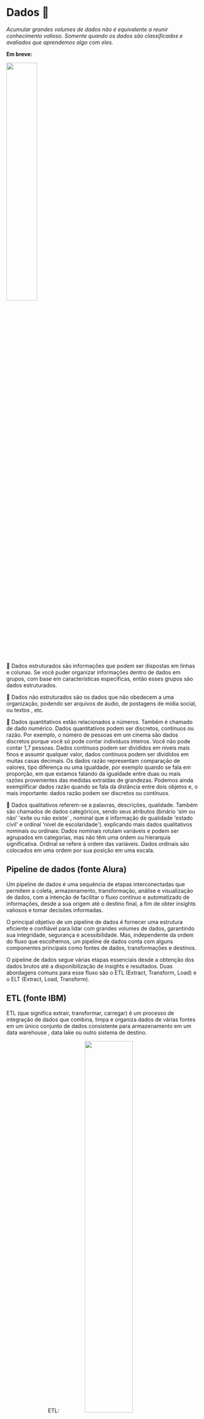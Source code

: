 # Dados 🎲

*Acumular grandes volumes de dados não é equivalente a reunir conhecimento valioso. Somente quando os dados são classificados e avaliados que aprendemos algo com eles.*

**Em breve:**

<a href="https://www.youtube.com/watch?v=8GSurpLUSoM" target="_blank">
<img src="imagens/dados.png" width="40%">
</a>


📌 Dados estruturados são informações que podem ser dispostas em linhas e colunas. Se você puder organizar informações dentro de dados em grupos, com base em características específicas, então esses grupos são dados estruturados.

📌 Dados não estruturados são os dados que não obedecem a uma organização, podendo ser arquivos de áudio, de postagens de mídia social, ou textos , etc.

📌 Dados quantitativos estão relacionados a números. Também é chamado de dado numérico. Dados quantitativos podem ser discretos, contínuos ou razão. Por exemplo, o número de pessoas em um cinema são dados discretos porque você só pode contar indivíduos inteiros. Você não pode contar 1,7 pessoas. Dados contínuos podem ser divididos em níveis mais finos e assumir qualquer valor, dados contínuos podem ser divididos em muitas casas decimais. Os dados razão representam comparação de valores, tipo diferença ou uma igualdade, por exemplo quando se fala em proporção, em que estamos falando da igualdade entre duas ou mais razões provenientes das medidas extraídas de grandezas.  Podemos ainda exemplificar dados razão quando se fala da distância entre dois objetos e, o mais importante: dados razão podem ser discretos ou contínuos. 

📌 Dados qualitativos referem-se a palavras, descrições, qualidade. Também são chamados de dados categóricos, sendo seus atributos (binário 'sim ou não' 'exite ou não existe' , nominal que é informação de qualidade 'estado civil' e  ordinal 'nível de escolaridade'). explicando mais dados qualitativos nominais ou ordinais: Dados nominais rotulam variáveis e podem ser agrupados em categorias, mas não têm uma ordem ou hierarquia significativa. Ordinal se refere à ordem das variáveis. Dados ordinais são colocados em uma ordem por sua posição em uma escala.

## Pipeline de dados (fonte Alura)

Um pipeline de dados é uma sequência de etapas interconectadas que permitem a coleta, armazenamento, transformação, análise e visualização de dados, com a intenção de facilitar o fluxo contínuo e automatizado de informações, desde a sua origem até o destino final, a fim de obter insights valiosos e tomar decisões informadas.

O principal objetivo de um pipeline de dados é fornecer uma estrutura eficiente e confiável para lidar com grandes volumes de dados, garantindo sua integridade, segurança e acessibilidade. Mas, independente da ordem do fluxo que escolhemos, um pipeline de dados conta com alguns componentes principais como fontes de dados, transformações e destinos.

O pipeline de dados segue várias etapas essenciais desde a obtenção dos dados brutos até a disponibilização de insights e resultados. Duas abordagens comuns para esse fluxo são o ETL (Extract, Transform, Load) e o ELT (Extract, Load, Transform).

## ETL (fonte IBM)

ETL (que significa extrair, transformar, carregar) é um processo de integração de dados que combina, limpa e organiza dados de várias fontes em um único conjunto de dados consistente para armazenamento em um data warehouse , data lake ou outro sistema de destino.

<center>
ETL:
<img src='imagens/ETL.png' width = 50% >
</center>

<center>
 ELT:
<img src='imagens/ELT.png' width = 50% >
</center>


## Data analytics e data science (fonte IBM)

📌 Analistas de dados coletam e examinam grandes conjuntos de dados para identificar tendências, previsões e visualizações de dados para contar uma história convincente por meio de insights acionáveis. Esses insights ajudam as empresas a tomar decisões informadas sobre as necessidades comerciais.

📌 Cientistas de dados  projetam e criam novos processos para modelagem de dados. Eles usam algoritmos, análises preditivas e análises estatísticas. Cientistas de dados têm habilidades técnicas para organizar dados não estruturados e construir suas próprias metodologias para fazer previsões com base em tendências de dados.

## Ferramentas e leituras:

📌 Leitura da página [Our World in Data] (https://ourworldindata.org/)

📌 Leitura da [PEP 249](https://peps.python.org/pep-0249/) 


[Documentação Pandas](https://pandas.pydata.org/docs/)

### Para instalar o pandas no VScode: pip install pandas

[Documentação SQLAlchemy](https://docs.sqlalchemy.org/en/20/)

### Para instalar o SQLAlchemy no VScode: pip install SQLAlchemy


<center>
 IBM - crescimento exponencial de dados:
<img src='imagens/img_IBM_dados.png' width = 50% >
</center>

<center>
Gartner:
Big data são ativos de informação de alto volume, alta velocidade e/ou alta variedade que exigem formas inovadoras e econômicas de processamento de informações que permitam melhor percepção, tomada de decisões e automação de processos.
<img src='imagens/big data.png' width = 50% >
</center>

## Análise de dados (Coursera - Google Data Analytics)

📌 Fazer perguntas e definir o problema.

📌 Preparar os dados, coletando e armazenando as informações.

📌 Processar os dados, limpando e verificando as informações.

📌 Analisar os dados para encontrar padrões, relações e tendências.

📌 Compartilhar dados com seu público.

📌 Agir com base nos dados e usar os resultados da análise.

Cada tipo de análise de dados tem um objetivo diferente:

📌 Análise descritiva responde à pergunta: “O que está acontecendo?”

📌 Análise diagnóstica responde "Por que tendências e padrões estão acontecendo?"

📌 Análise preditiva usa dados históricos para fazer previsões sobre o futuro.

📌 Análise prescritiva combina os insights de todas as análises de dados anteriores para determinar quais ações tomar para eliminar um problema futuro.


Analistas de dados usam gráficos específicos para visualizar dados quantitativos e qualitativos. 
<center>
 IBM - gráficos para tipos de dados:
<img src='imagens/IBM-graficosDados.png' width = 50% >
<img src='imagens/IBM-graficosDados-Exemplos.png' width = 50% >
</center>

### pontos plotados

[Khan Academy](https://pt.khanacademy.org/math/basic-geo/basic-geo-coord-plane/x7fa91416:coordinate-plane-word-problems/v/interpreting-plotted-points)



## Narrativa de dados (fonte IBM)

A narrativa de dados envolve uma combinação de dados , visualizações e narrativas .

📌 Quando a narrativa é associada a dados, ela explica ao público o que está acontecendo nos dados e por que um insight é importante.

📌 Quando visualizações são aplicadas a dados, elas esclarecem um público com insights que eles não obteriam sem gráficos ou tabelas. Padrões e tendências emergem de todas as linhas e colunas em um banco de dados, com a ajuda de visualizações de dados.

📌 Quando a narrativa e as visualizações se unem, elas podem criar uma história de dados que pode influenciar, impulsionar mudanças e envolver o público.


## Metodologias para dados estruturados (fonte IBM)

*CRISP-DM, KDD e SEMMA são metodologias clássicas e amplamente adotadas para mineração de dados e são mais adequadas para dados estruturados, são úteis para usar análises descritivas e preditivas. As três metodologias são todas iterativas! Isso significa que as fases ou etapas podem ser repetidas. O conhecimento adquirido pode ser reciclado de volta ao processo para obter mais ou diferentes insights.*

<center>
 📌 IBM - CRISP-DM:
 O CRISP-DM é iterativo , o que significa que as fases podem ser repetidas para melhorar incrementalmente o resultado. Os resultados de alguns estágios podem exigir que o ciclo do projeto retorne aos estágios anteriores.
<img src='imagens/data-mining-IBM.png' width = 60% >
</center>

<center>
 📌 IBM - KDD:
 KDD é iterativo , o que significa que novos dados podem ser integrados e transformados para obter resultados diferentes e mais apropriados. Observação sobre KDD: o processo não aborda muitas das realidades modernas dos projetos de ciência de dados, como a configuração da arquitetura de big data, considerações de ética ou as várias funções em uma equipe de ciência de dados.
<img src='imagens/KDD-IBM.png' width = 70% >
</center>

<center>
 📌 IBM - SEMMA:
 O Instituto SAS desenvolveu o SEMMA como um processo de mineração de dados. O SEMMA foca principalmente nas tarefas de modelagem de projetos de mineração de dados. SEMMA também é um processo iterativo  , no qual responder a um conjunto de perguntas geralmente leva a perguntas mais interessantes e específicas.
<img src='imagens/SEMMA - SAS.png' width = 70% >
</center>

Fonte Instituto SAS: O SAS Institute define mineração de dados como o processo de Amostragem, Exploração, Modificação, Modelagem e Avaliação (SEMMA) de grandes quantidades de dados para descobrir padrões previamente desconhecidos que podem ser utilizados como uma vantagem comercial. 

📌 Sample | Amostra: As amostras devem ser grandes o suficiente para conter as informações significativas, mas pequenas o suficiente para serem processadas.

📌 Explore | Explorar: identifique relacionamentos previstos, tendências não previstas e anomalias para obter entendimento e ideias.

📌 Modify | Modificar: crie, selecione e transforme as variáveis ​​para focar o processo de seleção do modelo.

📌 Model | Modelar: use ferramentas analíticas para procurar uma combinação de dados que preveja de forma confiável um resultado desejado.

📌 Assess | Avaliar: avalie a utilidade e a confiabilidade das descobertas do processo de mineração de dados.


 ## METODOLOGIA IBM:

 -----> entender o problema comercial atual e o público alvo.
- Compreensão empresarial  

 -----> reúne, transforma e atualiza os dados, utiliza análise descritiva e diagnóstica buscando como resultado uma solução proposta.
- Exploração e preparação de dados  
- Representação e transformação de dados  
- Visualização e apresentação de dados

 -----> treinamento e implantação de modelo de dados e uso de IA para prever ou classificar os insights obtidos, antecipar problemas futuros utilizando análise preditiva e prescritiva.
- Treinar modelos de dados
- Implantar modelos de dados
<center>
<img src='imagens/engenharia-de-dados_IBM.png' width = 70% >
</center>

### *exploração inicial de dados*

- Quais características de dados parecem promissoras para análises posteriores?
- A exploração revelou novas características sobre os dados?
- A exploração mudou a hipótese inicial?

### *preparação de dados*

Cientistas de dados não podem presumir que os dados estão prontos para uso, mesmo que sejam dados estruturados. Dados do mundo real geralmente precisam de algum trabalho porque podem ser: 

- Incompleto ou com valores incorretos 
- Corrompido com linhas quebradas ou campos no lugar errado 
- Muito aleatório
- Irrelevante 
- Um outlier, que é um valor que está muito distante de outros valores e distorce os dados
- Um valor ausente em alguns campos

📌 SQL é a linguagem mais comum para extrair, organizar e gerenciar dados em um banco de dados relacional para então executar várias operações nos dados. 

📌 Um arquivo de valores separados por vírgula (CSV)  permite que os dados sejam salvos em um formato tabular. Cada linha do arquivo é um registro de dados.

### *representação e transformação de dados*

- Compreendendo os dados 
- Avaliação da qualidade dos dados
- Descobrindo insights iniciais sobre os dados

### *Estatística descritiva*

 A estatística descritiva resume *quantitativamente* um conjunto de dados. Ela pode responder à pergunta: *"O que está acontecendo?"* Cientistas de dados podem construir uma tabela para descrever um conjunto de dados grande e complexo e fazer observações rápidas sobre:

- Número (N): Qual é o número total de observações?
- Média: Qual é a média de um conjunto de dois ou mais números?
- Mediana: Qual é o número do meio ou “centro” em uma lista ordenada de números? 
- Moda: Qual é o valor mais observado em um conjunto de dados?
- Mínimo: Qual é o extremo mínimo de um conjunto de dados?
- Máximo: Qual é o extremo máximo de um conjunto de dados?
- Desvio padrão: Quão dispersos estão os dados em relação à média?

### *Visualizações exploratórias*

Às vezes, as estatísticas podem ser enganosas quando usadas por si só, então é importante ter outras técnicas. Cientistas de dados também usam visualizações exploratórias . Visualizações exploratórias ajudam a tornar dados complexos mais acessíveis e reveladores. Cientistas de dados usam visualizações iniciais, como tabelas, gráficos e mapas, para descobrir distribuições, encontrar padrões e entender tendências.

Estatísticas descritivas, técnicas de visualização e muitas outras técnicas ajudam os cientistas de dados a entender os dados e avaliar sua qualidade . As equipes de ciência de dados devem validar a qualidade dos dados que usam como entrada para modelagem preditiva porque dados de baixa qualidade levarão a um desempenho ruim do modelo mais tarde no processo.

## Mineração de dados (fonte Estácio)

📌 A mineração é o processo de extração dos dados de uma base, esse processo tem procedimentos como: extrair os dados da base de dados, utilizar ferramentas que vão tratar e transformar esses dados em informações e através dessas informações será possível passar o conhecimento que é o objetivo do processo de mineração. 

📌 Modelo : Com as variáveis ​​refinadas e os dados limpos, a etapa de modelagem aplica uma variedade de técnicas de mineração de dados para produzir um modelo projetado de como esses dados alcançam o resultado final desejado do processo,  é quando os dados coletados, selecionados e refinados são reunidos e testados objetivando chegar ao conhecimento derivado e ilustrá-lo mais visualmente.

## Machine learning:

Aprendizado de máquina (ML) é um ramo da inteligência artificial (IA)  e da ciência da computação que se concentra no uso de dados e algoritmos para permitir que a IA imite a maneira como os humanos aprendem, melhorando gradualmente sua precisão.

Um algoritmo de aprendizado de máquina "ingere" dados para que possa melhorar sua precisão.

*Aprendizado supervisionado*
O aprendizado supervisionado treina máquinas em dados para construir regras gerais que podem ser aplicadas a problemas futuros. Quanto melhor o conjunto de dados de treinamento, melhor a saída.
As informações podem, por exemplo, ser desenhos e fotos de animais, alguns dos quais são cães e são rotulados como “cão”. A máquina tenta identificar padrões para que, quando vir uma nova foto de um cão e for perguntada, “O que é isso?”, ela possa responder, “cão”, com alta precisão.

*Aprendizado não supervisionado*
O aprendizado não supervisionado treina máquinas em um grande volume de dados não rotulados. Por exemplo, uma máquina pode receber muitas fotos e artigos sobre cães. A máquina ingere e classifica as informações dentro de todas as fotos e artigos. Quando é mostrada à máquina uma nova foto de um cão, a máquina pretende ser capaz de identificá-la como um cão, com precisão razoável.

*Aprendizado por reforço*
O aprendizado por reforço não envolve um objetivo específico, é uma técnica de aprendizado de máquina baseada em feedback. Envolve aprender por tentativa e erro ou “aprender conforme você avança”. O aprendizado por reforço é amplamente usado em carros autônomos, drones e outras aplicações robóticas. 

Segundo a fonte *UC Berkeley School of Information* o algoritmo típico de aprendizado de máquina supervisionado consiste em aproximadamente três componentes:

1 - Um processo de decisão:  uma receita de cálculos ou outras etapas que recebe os dados e “adivinham” que tipo de padrão seu algoritmo está procurando encontrar.

2 - Uma função de erro:  Um método de medir o quão boa foi a suposição comparando-a com exemplos conhecidos (quando eles estão disponíveis). O processo de decisão acertou? Se não, como você quantifica “quão ruim” foi a falha?

3 - Um processo de atualização ou otimização:  um método no qual o algoritmo analisa o erro e então atualiza como o processo de decisão chega à decisão final, para que na próxima vez o erro não seja tão grande.

Tipos de aprendizado de máquina segundo a nvidia.com:

1 - Aprendizado supervisionado:  o conjunto de dados usado foi pré-rotulado e classificado pelos usuários para permitir que o algoritmo veja quão preciso é seu desempenho.

2 - Aprendizado não supervisionado:  o conjunto de dados brutos usado não é rotulado e um algoritmo identifica padrões e relacionamentos dentro dos dados sem ajuda dos usuários.

3 - Aprendizado semissupervisionado:  O conjunto de dados contém dados estruturados e não estruturados, que guiam o algoritmo em seu caminho para tirar conclusões independentes. A combinação dos dois tipos de dados em um conjunto de dados de treinamento permite que algoritmos de aprendizado de máquina aprendam a rotular dados não rotulados.

4 - Aprendizado por reforço:  O conjunto de dados usa um sistema de “recompensas/punições”, oferecendo feedback ao algoritmo para aprender com suas próprias experiências por tentativa e erro.

*Dependendo do problema em questão, o modelo de aprendizado não supervisionado pode organizar os dados de diferentes maneiras:*

- Clustering : Sem ser um ornitólogo especialista, é possível olhar para uma coleção de fotos de pássaros e separá-las aproximadamente por espécie, confiando em dicas como cor da pena, tamanho ou formato do bico. É assim que a aplicação mais comum para aprendizado não supervisionado, clustering, funciona: o modelo de aprendizado profundo procura dados de treinamento que sejam semelhantes entre si e os agrupa.

- Detecção de anomalias : Os bancos detectam transações fraudulentas procurando padrões incomuns no comportamento de compra do cliente. Por exemplo, se o mesmo cartão de crédito for usado na Califórnia e na Dinamarca no mesmo dia, isso é motivo para suspeita. Da mesma forma, o aprendizado não supervisionado pode ser usado para sinalizar outliers em um conjunto de dados.

- Associação : Encha um carrinho de compras on-line com fraldas, compota de maçã e copos com canudinho e o site pode recomendar que você adicione um babador e um monitor de bebê ao seu pedido. Este é um exemplo de associação, onde certos recursos de uma amostra de dados se correlacionam com outros recursos. Ao observar alguns atributos-chave de um ponto de dados, um modelo de aprendizado não supervisionado pode prever os outros atributos aos quais eles são comumente associados.

- Autoencoders : Autoencoders pegam dados de entrada, compactam em um código e tentam recriar os dados de entrada a partir desse código resumido. Embora seja um truque de aprendizado profundo, há menos casos reais em que um autocodificador simples é útil. Mas adicione uma camada de complexidade e as possibilidades se multiplicam: ao usar versões com ruído e limpas de uma imagem durante o treinamento, os autoencoders podem remover ruído de dados visuais como imagens, vídeos ou exames médicos para melhorar a qualidade da imagem.

<img src='imagens/redes neurais.png' width = 100% >



📌 IBM [ML e IA](https://www.ibm.com/topics/machine-learning) 


📌 KDnuggets [Conceitos importantes](https://www.kdnuggets.com/2016/05/machine-learning-key-terms-explained.html) 
